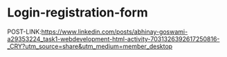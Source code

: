 # Login-registration-form



POST-LINK:https://www.linkedin.com/posts/abhinay-goswami-a29353224_task1-webdevelopment-html-activity-7031326392617250816-_CRY?utm_source=share&utm_medium=member_desktop

